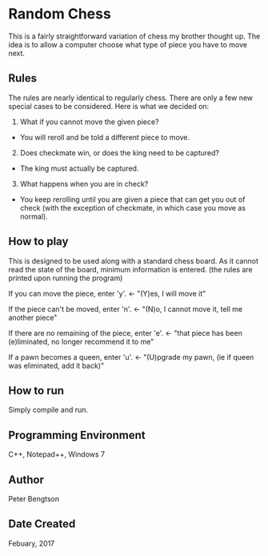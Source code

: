 # Random Chess

This is a fairly straightforward variation of chess my brother thought up. The idea is to allow a computer choose what type of piece you have to move next.

## Rules

The rules are nearly identical to regularly chess. There are only a few new special cases to be considered.
Here is what we decided on:
1. What if you cannot move the given piece?
 - You will reroll and be told a different piece to move.
2. Does checkmate win, or does the king need to be captured? 
 - The king must actually be captured.
3. What happens when you are in check?
 - You keep rerolling until you are given a piece that can get you out of check (with the exception of checkmate, in which case you move as normal).

## How to play

This is designed to be used along with a standard chess board. 
As it cannot read the state of the board, minimum information is entered.
(the rules are printed upon running the program)

If you can move the piece, enter 'y'. <- "(Y)es, I will move it"

If the piece can't be moved, enter 'n'. <- "(N)o, I cannot move it, tell me another piece"

If there are no remaining of the piece, enter 'e'. <- "that piece has been (e)liminated, no longer recommend it to me"

If a pawn becomes a queen, enter 'u'. <- "(U)pgrade my pawn, (ie if queen was eliminated, add it back)"

## How to run

Simply compile and run.

## Programming Environment

C++, Notepad++, Windows 7

## Author

Peter Bengtson

## Date Created

Febuary, 2017
